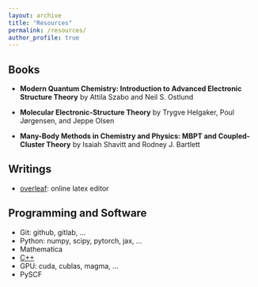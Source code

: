 ```yaml
---
layout: archive
title: "Resources"
permalink: /resources/
author_profile: true
---
```


## Books

- **Modern Quantum Chemistry: Introduction to Advanced Electronic Structure Theory** by Attila Szabo and Neil S. Ostlund

- **Molecular Electronic-Structure Theory** by Trygve Helgaker, Poul Jørgensen, and Jeppe Olsen

- **Many-Body Methods in Chemistry and Physics: MBPT and Coupled-Cluster Theory** by Isaiah Shavitt and Rodney J. Bartlett

## Writings

- [overleaf](https://www.overleaf.com/): online latex editor

## Programming and Software

- Git: github, gitlab, ... 
- Python: numpy, scipy, pytorch, jax, ...
- Mathematica
- [C++](https://en.cppreference.com/w/)
- GPU: cuda, cublas, magma, ...
- PySCF

